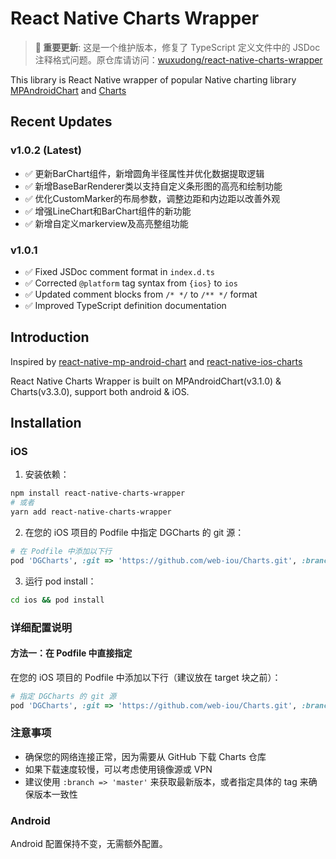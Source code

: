# React Native Charts Wrapper

> **📢 重要更新**: 这是一个维护版本，修复了 TypeScript 定义文件中的 JSDoc 注释格式问题。原仓库请访问：[wuxudong/react-native-charts-wrapper](https://github.com/wuxudong/react-native-charts-wrapper)

This library is React Native wrapper of popular Native charting library [MPAndroidChart](https://github.com/PhilJay/MPAndroidChart) and [Charts](https://github.com/danielgindi/Charts)

## Recent Updates

### v1.0.2 (Latest)
- ✅ 更新BarChart组件，新增圆角半径属性并优化数据提取逻辑
- ✅ 新增BaseBarRenderer类以支持自定义条形图的高亮和绘制功能
- ✅ 优化CustomMarker的布局参数，调整边距和内边距以改善外观
- ✅ 增强LineChart和BarChart组件的新功能
- ✅ 新增自定义markerview及高亮整组功能

### v1.0.1
- ✅ Fixed JSDoc comment format in `index.d.ts`
- ✅ Corrected `@platform` tag syntax from `{ios}` to `ios`
- ✅ Updated comment blocks from `/* */` to `/** */` format
- ✅ Improved TypeScript definition documentation

## Introduction

Inspired by [react-native-mp-android-chart](https://github.com/mskec/react-native-mp-android-chart) and [react-native-ios-charts](https://github.com/Jpadilla1/react-native-ios-charts)

React Native Charts Wrapper is built on MPAndroidChart(v3.1.0) & Charts(v3.3.0), support both android & iOS.

## Installation

### iOS

1. 安装依赖：
```bash
npm install react-native-charts-wrapper
# 或者
yarn add react-native-charts-wrapper
```

2. 在您的 iOS 项目的 Podfile 中指定 DGCharts 的 git 源：

```ruby
# 在 Podfile 中添加以下行
pod 'DGCharts', :git => 'https://github.com/web-iou/Charts.git', :branch => 'master'
```

3. 运行 pod install：
```bash
cd ios && pod install
```

### 详细配置说明

#### 方法一：在 Podfile 中直接指定

在您的 iOS 项目的 Podfile 中添加以下行（建议放在 target 块之前）：

```ruby
# 指定 DGCharts 的 git 源
pod 'DGCharts', :git => 'https://github.com/web-iou/Charts.git', :branch => 'master'
```


### 注意事项

- 确保您的网络连接正常，因为需要从 GitHub 下载 Charts 仓库
- 如果下载速度较慢，可以考虑使用镜像源或 VPN
- 建议使用 `:branch => 'master'` 来获取最新版本，或者指定具体的 tag 来确保版本一致性

### Android

Android 配置保持不变，无需额外配置。

